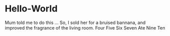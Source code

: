 # Hello-World
Mum told me to do this ...
So, I sold her for a bruised bannana, and improved the fragrance of the living room.
Four
Five
Six
Seven
Ate
Nine
Ten
